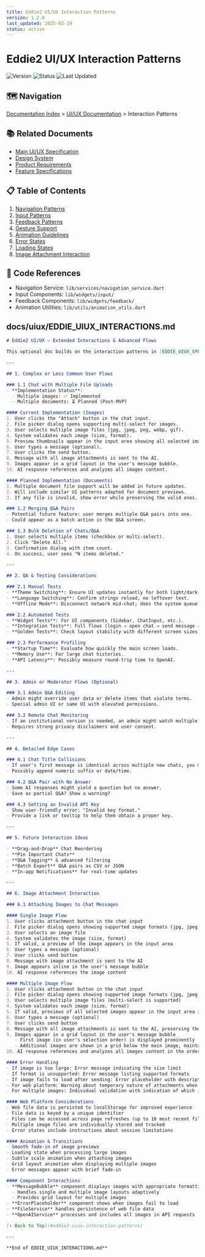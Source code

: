 ```yaml
---
title: Eddie2 UI/UX Interaction Patterns
version: 1.2.0
last_updated: 2025-03-19
status: active
---
```


# Eddie2 UI/UX Interaction Patterns

![Version](https://img.shields.io/badge/version-1.2.0-blue.svg)
![Status](https://img.shields.io/badge/status-active-green.svg)
![Last Updated](https://img.shields.io/badge/last%20updated-2025--03--19-lightgrey.svg)

## 🗺️ Navigation
[Documentation Index](../INDEX.md) > [UI/UX Documentation](.) > Interaction Patterns

## 📚 Related Documents
- [Main UI/UX Specification](EDDIE_UIUX_SPEC_MAIN.md)
- [Design System](EDDIE_UIUX_DESIGN_SYSTEM.md)
- [Product Requirements](../prd/EDDIE_PRD_MAIN.md)
- [Feature Specifications](../prd/EDDIE_PRD_FEATURES.md)

## 📋 Table of Contents
1. [Navigation Patterns](#1-navigation-patterns)
2. [Input Patterns](#2-input-patterns)
3. [Feedback Patterns](#3-feedback-patterns)
4. [Gesture Support](#4-gesture-support)
5. [Animation Guidelines](#5-animation-guidelines)
6. [Error States](#6-error-states)
7. [Loading States](#7-loading-states)
6. [Image Attachment Interaction](#6-image-attachment-interaction)

## 🔗 Code References
- Navigation Service: `lib/services/navigation_service.dart`
- Input Components: `lib/widgets/input/`
- Feedback Components: `lib/widgets/feedback/`
- Animation Utilities: `lib/utils/animation_utils.dart`

## docs/uiux/EDDIE_UIUX_INTERACTIONS.md

```md
# Eddie2 UI/UX – Extended Interactions & Advanced Flows

This optional doc builds on the interaction patterns in [EDDIE_UIUX_SPEC_MAIN.md](./EDDIE_UIUX_SPEC_MAIN.md), offering more detailed or edge-case flows. It also outlines certain QA or administration processes.

---

## 1. Complex or Less Common User Flows

### 1.1 Chat with Multiple File Uploads
- **Implementation Status**: 
  - Multiple images: ✅ Implemented
  - Multiple documents: ⏳ Planned (Post-MVP)

#### Current Implementation (Images)
1. User clicks the "Attach" button in the chat input.
2. File picker dialog opens supporting multi-select for images.
3. User selects multiple image files (jpg, jpeg, png, webp, gif).
4. System validates each image (size, format).
5. Preview thumbnails appear in the input area showing all selected images.
6. User types a message (optional).
7. User clicks the send button.
8. Message with all image attachments is sent to the AI.
9. Images appear in a grid layout in the user's message bubble.
10. AI response references and analyzes all images content.

#### Planned Implementation (Documents)
1. Multiple document file support will be added in future updates.
2. Will include similar UI patterns adapted for document previews.
3. If any file is invalid, show error while preserving the valid ones.

### 1.2 Merging Q&A Pairs
- Potential future feature: user merges multiple Q&A pairs into one.  
- Could appear as a batch action in the Q&A screen.

### 1.3 Bulk Deletion of Chats/Q&A
1. User selects multiple items (checkbox or multi-select).  
2. Click "Delete All."  
3. Confirmation dialog with item count.  
4. On success, user sees "N items deleted."

---

## 2. QA & Testing Considerations

### 2.1 Manual Tests
- **Theme Switching**: Ensure UI updates instantly for both light/dark.  
- **Language Switching**: Confirm strings reload, no leftover text.  
- **Offline Mode**: Disconnect network mid-chat; does the system queue messages or show offline banner?

### 2.2 Automated Tests
- **Widget Tests**: For UI components (Sidebar, ChatInput, etc.).  
- **Integration Tests**: Full flows (login → open chat → send message → sign out).  
- **Golden Tests**: Check layout stability with different screen sizes & languages.

### 2.3 Performance Profiling
- **Startup Time**: Evaluate how quickly the main screen loads.  
- **Memory Use**: For large chat histories.  
- **API Latency**: Possibly measure round-trip time to OpenAI.

---

## 3. Admin or Moderator Flows (Optional)

### 3.1 Admin Q&A Editing
- Admin might override user data or delete items that violate terms.  
- Special admin UI or same UI with elevated permissions.

### 3.2 Remote Chat Monitoring
- If an institutional version is needed, an admin might watch multiple user chats in real time.  
- Requires strong privacy disclaimers and user consent.

---

## 4. Detailed Edge Cases

### 4.1 Chat Title Collisions
- If user's first message is identical across multiple new chats, you might have repeated chat titles.  
- Possibly append numeric suffix or date/time.

### 4.2 Q&A Pair with No Answer
- Some AI responses might yield a question but no answer.  
- Save as partial Q&A? Show a warning?

### 4.3 Setting an Invalid API Key
- Show user-friendly error: "Invalid key format."  
- Provide a link or tooltip to help them obtain a proper key.

---

## 5. Future Interaction Ideas

- **Drag-and-Drop** Chat Reordering  
- **Pin Important Chats**  
- **Q&A Tagging** & advanced filtering  
- **Batch Export** Q&A pairs as CSV or JSON  
- **In-app Notifications** for real-time updates

---

## 6. Image Attachment Interaction

### 6.1 Attaching Images to Chat Messages

#### Single Image Flow
1. User clicks attachment button in the chat input
2. File picker dialog opens showing supported image formats (jpg, jpeg, png, webp, gif)
3. User selects an image file
4. System validates the image (size, format)
5. If valid, a preview of the image appears in the input area
6. User types a message (optional)
7. User clicks send button
8. Message with image attachment is sent to the AI
9. Image appears inline in the user's message bubble
10. AI response references the image content

#### Multiple Image Flow
1. User clicks attachment button in the chat input
2. File picker dialog opens showing supported image formats (jpg, jpeg, png, webp, gif)
3. User selects multiple image files (multi-select is supported)
4. System validates each image (size, format)
5. If valid, previews of all selected images appear in the input area in the same order as selected
6. User types a message (optional)
7. User clicks send button
8. Message with all image attachments is sent to the AI, preserving the exact order as selected by the user
9. Images appear in a grid layout in the user's message bubble
   - First image (in user's selection order) is displayed prominently
   - Additional images are shown in a grid below the main image, maintaining the original selection order
10. AI response references and analyzes all images content in the order they were submitted

#### Error Handling
- If image is too large: Error message indicating the size limit
- If format is unsupported: Error message listing supported formats
- If image fails to load after sending: Error placeholder with descriptive message
- For web platform: Warning about temporary nature of attachments when errors occur
- For multiple images: Individual validation with indication of which images failed

#### Web Platform Considerations
- Web file data is persisted to localStorage for improved experience
- File data is keyed by a unique identifier
- Files can be accessed across page refreshes (up to 10 most recent files)
- Multiple image files are individually stored and tracked
- Error states include instructions about session limitations

#### Animation & Transitions
- Smooth fade-in of image previews
- Loading state when processing large images
- Subtle scale animation when attaching images
- Grid layout animation when displaying multiple images
- Error messages appear with brief fade-in

#### Component Interactions
- **MessageBubble** component displays images with appropriate formatting
  - Handles single and multiple image layouts adaptively
  - Provides grid layout for multiple images
- **ErrorPlaceholder** component shows when images fail to load
- **FileService** handles persistence of web file data
- **OpenAIService** processes and includes all images in API requests

[↑ Back to Top](#eddie2-uiux-interaction-patterns)

---

**End of EDDIE_UIUX_INTERACTIONS.md**
